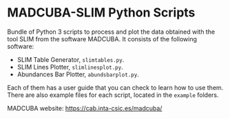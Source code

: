 # MADCUBA-SLIM Python Scripts

Bundle of Python 3 scripts to process and plot the data obtained with the tool SLIM from the software MADCUBA. It consists of the following software:
* SLIM Table Generator, `slimtables.py`.
* SLIM Lines Plotter, `slimlinesplot.py`.
* Abundances Bar Plotter, `abundsbarplot.py`.

Each of them has a user guide that you can check to learn how to use them. There are also example files for each script, located in the `example` folders.

MADCUBA website: https://cab.inta-csic.es/madcuba/

